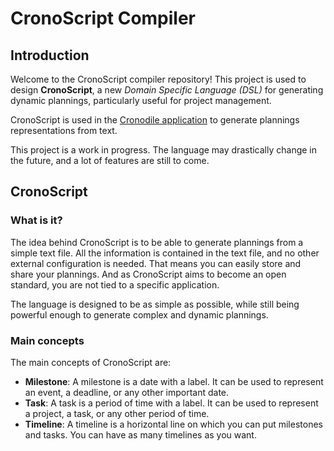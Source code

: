 # CronoScript Compiler
## Introduction
Welcome to the CronoScript compiler repository! This project is used to design **CronoScript**, a new _Domain Specific Language (DSL)_ for generating dynamic plannings, particularly useful for project management.

CronoScript is used in the [Cronodile application](https://www.cronodile.com) to generate plannings representations from text.

This project is a work in progress. The language may drastically change in the future, and a lot of features are still to come.

## CronoScript
### What is it?
The idea behind CronoScript is to be able to generate plannings from a simple text file. All the information is contained in the text file, and no other external configuration is needed. That means you can easily store and share your plannings. And as CronoScript aims to become an open standard, you are not tied to a specific application.

 The language is designed to be as simple as possible, while still being powerful enough to generate complex and dynamic plannings.

 ### Main concepts
The main concepts of CronoScript are:
- **Milestone**: A milestone is a date with a label. It can be used to represent an event, a deadline, or any other important date.
- **Task**: A task is a period of time with a label. It can be used to represent a project, a task, or any other period of time.
- **Timeline**: A timeline is a horizontal line on which you can put milestones and tasks. You can have as many timelines as you want.